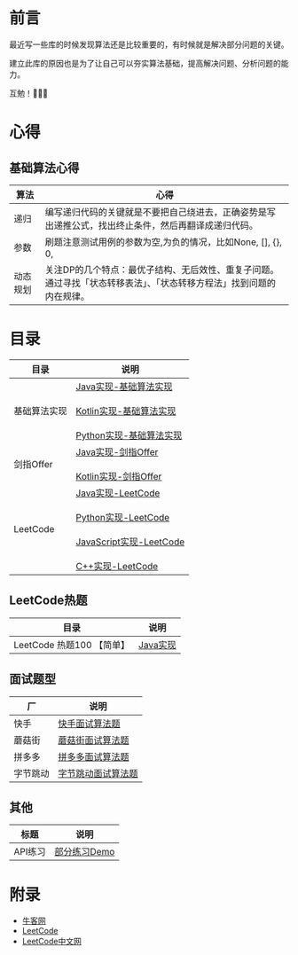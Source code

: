 # 前言

最近写一些库的时候发现算法还是比较重要的，有时候就是解决部分问题的关键。

建立此库的原因也是为了让自己可以夯实算法基础，提高解决问题、分析问题的能力。

互勉！👻👻👻

# 心得

## 基础算法心得

| 算法 | 心得 |
| ---- | ----- |
| 递归 | 编写递归代码的关键就是不要把自己绕进去，正确姿势是写出递推公式，找出终止条件，然后再翻译成递归代码。 |
| 参数 | 刷题注意测试用例的参数为空,为负的情况，比如None, [], {}, 0,|
| 动态规划 | 关注DP的几个特点：最优子结构、无后效性、重复子问题。<br/>通过寻找「状态转移表法」、「状态转移方程法」找到问题的内在规律。 |

# 目录

| 目录 | 说明 |
| ---- | ----- |
| 基础算法实现 | [Java实现-基础算法实现](src/BaseAlgorithm/Java)<br/><br/>[Kotlin实现-基础算法实现](src/BaseAlgorithm/Kotlin)<br/><br/>[Python实现-基础算法实现](src/BaseAlgorithm/Python)|
| 剑指Offer | [Java实现-剑指Offer](src/SwordOffer/JavaOffer)<br/><br/>[Kotlin实现-剑指Offer](src/SwordOffer/KotlinOffer) |
| LeetCode | [Java实现-LeetCode](src/LeetCode/Java)<br/><br/>[Python实现-LeetCode](src/LeetCode/Python)<br/><br/> [JavaScript实现-LeetCode](src/LeetCode/JavaScript)<br/><br/>[C++实现-LeetCode](src/LeetCode/C++) |

## LeetCode热题

| 目录 | 说明 |
| ---- | ----- |
| LeetCode 热题100 【简单】 | [Java实现](src/LeetCode/Java/doc/hot100Easy.md) |

## 面试题型

| 厂 | 说明 |
| ---- | ---- |
| 快手 | [快手面试算法题](src/Kuaishou) |
| 蘑菇街 | [蘑菇街面试算法题](src/Mogujie) |
| 拼多多 | [拼多多面试算法题](src/Company/pdd.md) |
| 字节跳动 | [字节跳动面试算法题](src/Company/bytedance.md) |

## 其他

| 标题 | 说明 |
| ---- | ---- |
| API练习 | [部分练习Demo](src/Practice) |

# 附录

 - [牛客网](https://www.nowcoder.com)
 - [LeetCode](https://leetcode.com/)
 - [LeetCode中文网](https://leetcode-cn.com)
